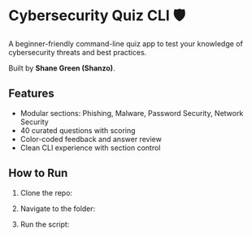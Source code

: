 # Cybersecurity Quiz CLI 🛡️

A beginner-friendly command-line quiz app to test your knowledge of cybersecurity threats and best practices.

Built by **Shane Green (Shanzo)**.

## Features
- Modular sections: Phishing, Malware, Password Security, Network Security
- 40 curated questions with scoring
- Color-coded feedback and answer review
- Clean CLI experience with section control

## How to Run
1. Clone the repo:
   
3. Navigate to the folder:
   
4. Run the script:
